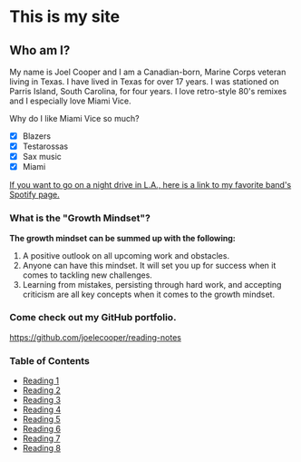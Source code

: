 # This is my site

## Who am I?
My name is Joel Cooper and I am a Canadian-born, Marine Corps veteran living in Texas. I have lived in Texas for
over 17 years. I was stationed on Parris Island, South Carolina, for four years. I love retro-style 80's remixes and
I especially love Miami Vice.

Why do I like Miami Vice so much?
- [x] Blazers
- [x] Testarossas
- [x] Sax music
- [x] Miami

[If you want to go on a night drive in L.A., here is a link to my favorite band's Spotify page.](https://open.spotify.com/artist/2NFrAuh8RQdQoS7iYFbckw?si=UmNiLzr5Qd2h9dffIG7iAw)

### What is the "Growth Mindset"?
**The growth mindset can be summed up with the following:**
1. A positive outlook on all upcoming work and obstacles.
2. Anyone can have this mindset. It will set you up for success when it comes to tackling new challenges.
3. Learning from mistakes, persisting through hard work, and accepting criticism are all key concepts when it comes to the growth mindset.

### Come check out my GitHub portfolio.
https://github.com/joelecooper/reading-notes

### Table of Contents
- [Reading 1](read01.md)
- [Reading 2](read02.md)
- [Reading 3](read03.md)
- [Reading 4](read04.md)
- [Reading 5](read05.md)
- [Reading 6](read06.md)
- [Reading 7](read07.md)
- [Reading 8](read08.md)